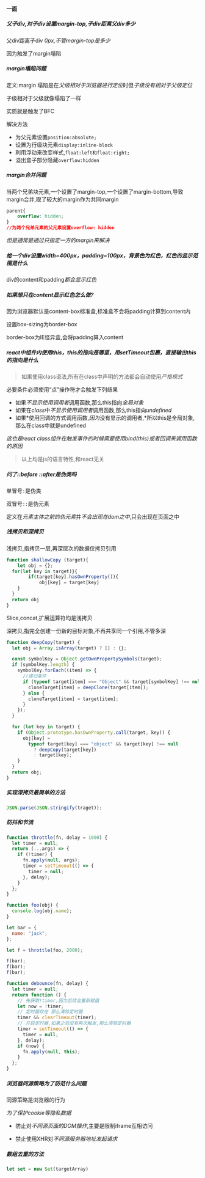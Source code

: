 #### 一面

##### 父子div,对子div设置margin-top,子div距离父div多少

父div距离子div *0px,不管margin-top是多少*

因为触发了margin塌陷

##### margin塌陷问题

定义:margin 塌陷是在*父级相对于浏览器进行定位*时但*子级没有相对于父级定位*

子级相对于父级就像塌陷了一样

实质就是触发了BFC

解决方法

* 为父元素设置`position:absolute;`
* 设置为行级块元素`display:inline-block`
* 利用浮动来改变样式,`float:left和float:right;`
* 溢出盒子部分隐藏`overflow:hidden`

##### margin合并问题

当两个兄弟块元素,一个设置了margin-top,一个设置了margin-bottom,导致margin合并,取了较大的margin作为共同margin

```css
parent{
	overflow: hidden;
}
//为两个兄弟元素的父元素设置overflow: hidden
```

*但是通常是通过只指定一方的margin来解决*

##### 给一个div设置width=400px，padding=100px，背景色为红色，红色的显示范围是什么

div的content和padding*都会显示红色*

##### 如果想只在content显示红色怎么做?

因为浏览器默认是content-box标准盒,标准盒不会将padding计算到content内

设置box-sizing为border-box

border-box为IE怪异盒,会将padding算入content

##### react中组件内使用this，this的指向是哪里，用setTimeout包裹，直接输出this的指向是什么

> 如果使用class语法,所有在class中声明的方法都会自动使用*严格模式*

必要条件必须使用“点”操作符才会触发下列结果

* 如果*不显示使用调用者*调用函数,那么this指向*全局对象*
* 如果在*class*中*不显示使用调用者*调用函数,那么this指向*undefined*
* 如果*使用回调的方式调用函数,*因为*没有显示的调用者,*所以this是全局对象,那么在class中就是undefined

*这也是react class组件在触发事件的时候需要使用bind(this)或者回调来调用函数的原因*

> 以上均是js的语言特性,和react无关

##### 问了::before ::after是伪类吗

单冒号`:`是伪类

双冒号`::`是伪元素

定义在*元素主体之前的伪元素*并*不会出现在dom之中*,只会出现在页面之中

##### 浅拷贝和深拷贝

浅拷贝,指拷贝一层,再深层次的数据仅拷贝引用

```js
function shallowCopy (target){
	let obj = {};
  for(let key in target)}{
		if(target[key].hasOwnProperty()){
			obj[key] = target[key]
    }
  }
  return obj
}
```

Slice,concat,扩展运算符均是浅拷贝

深拷贝,指完全创建一份新的目标对象,不再共享同一个引用,不管多深

```js
function deepCopy(target) {
  let obj = Array.isArray(target) ? [] : {};

  const symbolKey = Object.getOwnPropertySymbols(target);
  if (symbolKey.length) {
    symbolKey.forEach((item) => {
      //递归条件
      if (typeof target[item] === "Object" && target[symbolKey] !== null) {
        cloneTarget[item] = deepClone(target[item]);
      } else {
        cloneTarget[item] = target[item];
      }
    });
  }

  for (let key in target) {
    if (Object.prototype.hasOwnProperty.call(target, key)) {
      obj[key] =
        typeof target[key] === "object" && target[key] !== null
          ? deepCopy(target[key])
          : target[key];
    }
  }
  return obj;
}
```

##### 实现深拷贝最简单的方法

```js
JSON.parse(JSON.stringify(traget));
```

##### 防抖和节流

```js
function throttle(fn, delay = 1000) {
  let timer = null;
  return (...args) => {
    if (!timer) {
      fn.apply(null, args);
      timer = setTimeout(() => {
        timer = null;
      }, delay);
    }
  };
}

function foo(obj) {
  console.log(obj.name);
}

let bar = {
  name: "jack",
};

let f = throttle(foo, 2000);

f(bar);
f(bar);
f(bar);
```

```js
function debounce(fn, delay) {
  let timer = null;
  return function () {
    // 先获取!timer,因为后续会重新赋值
    let now = !timer;
    // 定时器存在 那么清除定时器
    timer && clearTimeout(timer);
    // 开启定时器,如果之后没有再次触发,那么清除定时器
    timer = setTimeout(() => {
      timer = null;
    }, delay);
    if (now) {
      fn.apply(null, this);
    }
  };
}
```

##### 浏览器同源策略为了防范什么问题

同源策略是浏览器的行为

*为了保护cookie等隐私数据*

* 防止对*不同源页面的DOM操作*,主要是限制iframe互相访问

* 禁止使用XHR对*不同源服务器地址发起请求*

##### 数组去重的方法

```js
let set = new Set(targetArray)
```

